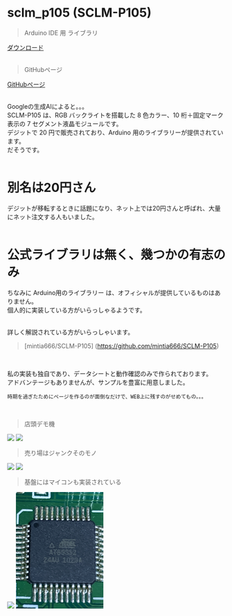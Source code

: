 # sclm_p105 (SCLM-P105)

> Arduino IDE 用 ライブラリ<br>

<a href="https://github.com/PEARLPALMS/sclm_p105/sclm_p105.7z">ダウンロード</a><br>
<br>

> GitHubページ<br>

<a href="https://github.com/PEARLPALMS/sclm_p105/">GitHubページ</a><br>
<br>

Googleの生成AIによると。。。<br>
SCLM-P105 は、RGB バックライトを搭載した 8 色カラー、10 桁＋固定マーク表示の 7 セグメント液晶モジュールです。<br>
デジットで 20 円で販売されており、Arduino 用のライブラリーが提供されています。﻿<br>
だそうです。<br>
<br>

# 別名は20円さん

デジットが移転するときに話題になり、ネット上では20円さんと呼ばれ、大量にネット注文する人もいました。<br>
<br>

# 公式ライブラリは無く、幾つかの有志のみ

ちなみに Arduino用のライブラリー は、オフィシャルが提供しているものはありません。<br>
個人的に実装している方がいらっしゃるようです。<br>
<br>

詳しく解説されている方がいらっしゃいます。<br>
> [mintia666/SCLM-P105] (https://github.com/mintia666/SCLM-P105)<br>
<br>

私の実装も独自であり、データシートと動作確認のみで作られております。<br>
アドバンテージもありませんが、サンプルを豊富に用意しました。<br>
```
時期を過ぎたためにページを作るのが面倒なだけで、WEB上に残すのがせめてもの。。。
```
<br>

> 店頭デモ機<br>

<img src="./image/IMG_0058.png" width="40%"> <img src="./image/IMG_0059.png" width="40%">
<br>

> 売り場はジャンクそのモノ<br>

<img src="./image/IMG_0060.png" width="40%"> <img src="./image/IMG_0311.png" width="40%">
<br>

> 基盤にはマイコンも実装されている<br>

<img src="./image/IMG_0098.png" width="40%"> <img src="./image/IMG_0099.png" width="40%">
<br>

